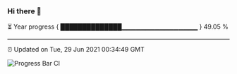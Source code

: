 ### Hi there 👋

⏳ Year progress { ██████████████▁▁▁▁▁▁▁▁▁▁▁▁▁▁▁▁ } 49.05 %

---

⏰ Updated on Tue, 29 Jun 2021 00:34:49 GMT

![Progress Bar CI](https://github.com/liununu/liununu/workflows/Progress%20Bar%20CI/badge.svg)
